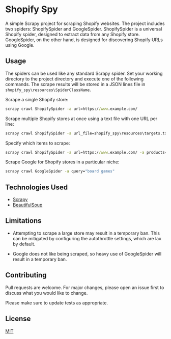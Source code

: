 # Shopify Spy
A simple Scrapy project for scraping Shopify websites. The project includes two spiders: ShopifySpider and GoogleSpider. ShopifySpider is a universal Shopify spider, designed to extract data from any Shopify store. GoogleSpider, on the other hand, is designed for discovering Shopify URLs using Google.

## Usage
The spiders can be used like any standard Scrapy spider. Set your working directory to the project directory and execute one of the following commands. The scrape results will be stored in a JSON lines file in `shopify_spy\resources\SpiderClassName`.

Scrape a single Shopify store:
```cmd
scrapy crawl ShopifySpider -a url=https://www.example.com/
```
Scrape multiple Shopify stores at once using a text file with one URL per line:
```cmd
scrapy crawl ShopifySpider -a url_file=shopify_spy\resources\targets.txt
```
Specify which items to scrape:
```cmd
scrapy crawl ShopifySpider -a url=https://www.example.com/ -a products=False -a collections=True
```
Scrape Google for Shopify stores in a particular niche:
```cmd
scrapy crawl GoogleSpider -a query="board games"
```
## Technologies Used
* [Scrapy](https://docs.scrapy.org/en/latest/index.html)
* [BeautifulSoup](https://www.crummy.com/software/BeautifulSoup/bs4/doc/)

## Limitations
* Attempting to scrape a large store may result in a temporary ban. This can be mitigated by configuring the autothrottle settings, which are lax by default.

* Google does not like being scraped, so heavy use of GoogleSpider will result in a temporary ban.

## Contributing
Pull requests are welcome. For major changes, please open an issue first to discuss what you would like to change.

Please make sure to update tests as appropriate.

## License
[MIT](https://choosealicense.com/licenses/mit/)
